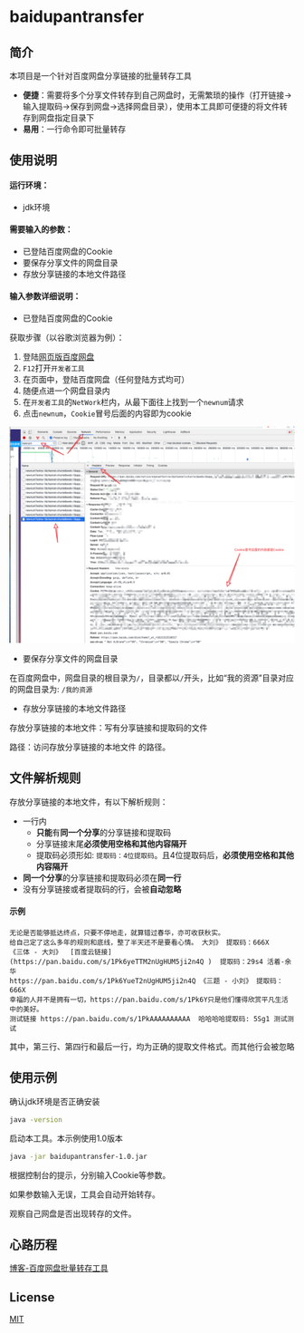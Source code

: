 # baidupantransfer



## 简介

本项目是一个针对百度网盘分享链接的批量转存工具

- **便捷**：需要将多个分享文件转存到自己网盘时，无需繁琐的操作（打开链接->输入提取码->保存到网盘->选择网盘目录），使用本工具即可便捷的将文件转存到网盘指定目录下
- **易用**：一行命令即可批量转存



## 使用说明

#### 运行环境：

- jdk环境

#### 需要输入的参数：

- 已登陆百度网盘的Cookie
- 要保存分享文件的网盘目录
- 存放分享链接的本地文件路径

#### 输入参数详细说明：

- 已登陆百度网盘的Cookie

获取步骤（以谷歌浏览器为例）：

1. 登陆[网页版百度网盘](https://pan.baidu.com/)
2. `F12`打开`开发者工具`
3. 在页面中，登陆百度网盘（任何登陆方式均可）
4. 随便点进一个网盘目录内
5. 在`开发者工具`的`NetWork`栏内，从最下面往上找到一个`newnum`请求
6. 点击`newnum`，`Cookie`冒号后面的内容即为cookie

![getCookie](https://raw.githubusercontent.com/hvious/baidupantransfer/main/assert/getCookie.png)



- 要保存分享文件的网盘目录

在百度网盘中，网盘目录的根目录为`/`，目录都以`/`开头，比如“我的资源”目录对应的网盘目录为: `/我的资源`



- 存放分享链接的本地文件路径

存放分享链接的本地文件：写有分享链接和提取码的文件

路径：访问存放分享链接的本地文件 的路径。



## 文件解析规则

存放分享链接的本地文件，有以下解析规则：

- 一行内
  - **只能**有**同一个分享**的分享链接和提取码
  - 分享链接末尾**必须使用空格和其他内容隔开**
  - 提取码必须形如: `提取码：4位提取码`。且4位提取码后，**必须使用空格和其他内容隔开**
- **同一个分享**的分享链接和提取码必须在**同一行**
- 没有分享链接或者提取码的行，会被**自动忽略**

#### 示例

```
无论是否能够抵达终点，只要不停地走，就算错过春华，亦可收获秋实。
给自己定了这么多年的规则和底线，整了半天还不是要看心情。 大刘》 提取码：666X
《三体 - 大刘》  [百度云链接](https://pan.baidu.com/s/1Pk6yeTTM2nUgHUM5ji2n4Q )  提取码：29s4 活着-余华
https://pan.baidu.com/s/1Pk6YueT2nUgHUM5ji2n4Q 《三题 - 小刘》 提取码：666X
幸福的人并不是拥有一切，https://pan.baidu.com/s/1Pk6Y只是他们懂得欣赏平凡生活中的美好。
测试链接 https://pan.baidu.com/s/1PkAAAAAAAAAA  哈哈哈哈提取码: 5Sg1 测试测试
```

其中，第三行、第四行和最后一行，均为正确的提取文件格式。而其他行会被忽略



## 使用示例

确认jdk环境是否正确安装

```bash
java -version
```

启动本工具。本示例使用1.0版本

```bash
java -jar baidupantransfer-1.0.jar
```

根据控制台的提示，分别输入Cookie等参数。

如果参数输入无误，工具会自动开始转存。

观察自己网盘是否出现转存的文件。



## 心路历程

[博客-百度网盘批量转存工具](https://vious.cn/posts/c714d80/)



## License

[MIT](https://github.com/hvious/baidupantransfer/LICENSE)

